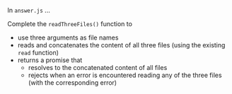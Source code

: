 In `answer.js` ...

Complete the `readThreeFiles()` function to
- use three arguments as file names
- reads and concatenates the content of all three files (using the existing `read` function)
- returns a promise that
  - resolves to the concatenated content of all files
  - rejects when an error is encountered reading any of the three files (with the corresponding error)
